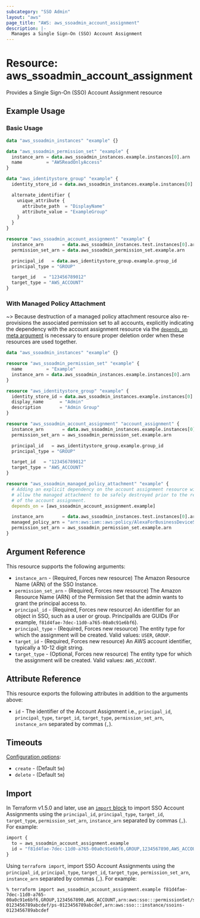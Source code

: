 ```yaml
---
subcategory: "SSO Admin"
layout: "aws"
page_title: "AWS: aws_ssoadmin_account_assignment"
description: |-
  Manages a Single Sign-On (SSO) Account Assignment
---
```


# Resource: aws_ssoadmin_account_assignment

Provides a Single Sign-On (SSO) Account Assignment resource

## Example Usage

### Basic Usage

```terraform
data "aws_ssoadmin_instances" "example" {}

data "aws_ssoadmin_permission_set" "example" {
  instance_arn = data.aws_ssoadmin_instances.example.instances[0].arn
  name         = "AWSReadOnlyAccess"
}

data "aws_identitystore_group" "example" {
  identity_store_id = data.aws_ssoadmin_instances.example.instances[0].identity_store_id

  alternate_identifier {
    unique_attribute {
      attribute_path  = "DisplayName"
      attribute_value = "ExampleGroup"
    }
  }
}

resource "aws_ssoadmin_account_assignment" "example" {
  instance_arn       = data.aws_ssoadmin_instances.test.instances[0].arn
  permission_set_arn = data.aws_ssoadmin_permission_set.example.arn

  principal_id   = data.aws_identitystore_group.example.group_id
  principal_type = "GROUP"

  target_id   = "123456789012"
  target_type = "AWS_ACCOUNT"
}
```

### With Managed Policy Attachment

~> Because destruction of a managed policy attachment resource also re-provisions the associated permission set to all accounts, explicitly indicating the dependency with the account assignment resource via the [`depends_on` meta argument](https://developer.hashicorp.com/terraform/language/meta-arguments/depends_on) is necessary to ensure proper deletion order when these resources are used together.

```terraform
data "aws_ssoadmin_instances" "example" {}

resource "aws_ssoadmin_permission_set" "example" {
  name         = "Example"
  instance_arn = data.aws_ssoadmin_instances.example.instances[0].arn
}

resource "aws_identitystore_group" "example" {
  identity_store_id = data.aws_ssoadmin_instances.example.instances[0].identity_store_id
  display_name      = "Admin"
  description       = "Admin Group"
}

resource "aws_ssoadmin_account_assignment" "account_assignment" {
  instance_arn       = data.aws_ssoadmin_instances.example.instances[0].arn
  permission_set_arn = aws_ssoadmin_permission_set.example.arn

  principal_id   = aws_identitystore_group.example.group_id
  principal_type = "GROUP"

  target_id   = "123456789012"
  target_type = "AWS_ACCOUNT"
}

resource "aws_ssoadmin_managed_policy_attachment" "example" {
  # Adding an explicit dependency on the account assignment resource will
  # allow the managed attachment to be safely destroyed prior to the removal
  # of the account assignment.
  depends_on = [aws_ssoadmin_account_assignment.example]

  instance_arn       = data.aws_ssoadmin_instances.test.instances[0].arn
  managed_policy_arn = "arn:aws:iam::aws:policy/AlexaForBusinessDeviceSetup"
  permission_set_arn = aws_ssoadmin_permission_set.example.arn
}
```

## Argument Reference

This resource supports the following arguments:

* `instance_arn` - (Required, Forces new resource) The Amazon Resource Name (ARN) of the SSO Instance.
* `permission_set_arn` - (Required, Forces new resource) The Amazon Resource Name (ARN) of the Permission Set that the admin wants to grant the principal access to.
* `principal_id` - (Required, Forces new resource) An identifier for an object in SSO, such as a user or group. PrincipalIds are GUIDs (For example, `f81d4fae-7dec-11d0-a765-00a0c91e6bf6`).
* `principal_type` - (Required, Forces new resource) The entity type for which the assignment will be created. Valid values: `USER`, `GROUP`.
* `target_id` - (Required, Forces new resource) An AWS account identifier, typically a 10-12 digit string.
* `target_type` - (Optional, Forces new resource) The entity type for which the assignment will be created. Valid values: `AWS_ACCOUNT`.

## Attribute Reference

This resource exports the following attributes in addition to the arguments above:

* `id` - The identifier of the Account Assignment i.e., `principal_id`, `principal_type`, `target_id`, `target_type`, `permission_set_arn`, `instance_arn` separated by commas (`,`).

## Timeouts

[Configuration options](https://developer.hashicorp.com/terraform/language/resources/syntax#operation-timeouts):

- `create` - (Default `5m`)
- `delete` - (Default `5m`)

## Import

In Terraform v1.5.0 and later, use an [`import` block](https://developer.hashicorp.com/terraform/language/import) to import SSO Account Assignments using the `principal_id`, `principal_type`, `target_id`, `target_type`, `permission_set_arn`, `instance_arn` separated by commas (`,`). For example:

```terraform
import {
  to = aws_ssoadmin_account_assignment.example
  id = "f81d4fae-7dec-11d0-a765-00a0c91e6bf6,GROUP,1234567890,AWS_ACCOUNT,arn:aws:sso:::permissionSet/ssoins-0123456789abcdef/ps-0123456789abcdef,arn:aws:sso:::instance/ssoins-0123456789abcdef"
}
```

Using `terraform import`, import SSO Account Assignments using the `principal_id`, `principal_type`, `target_id`, `target_type`, `permission_set_arn`, `instance_arn` separated by commas (`,`). For example:

```console
% terraform import aws_ssoadmin_account_assignment.example f81d4fae-7dec-11d0-a765-00a0c91e6bf6,GROUP,1234567890,AWS_ACCOUNT,arn:aws:sso:::permissionSet/ssoins-0123456789abcdef/ps-0123456789abcdef,arn:aws:sso:::instance/ssoins-0123456789abcdef
```
